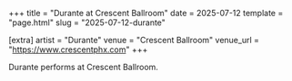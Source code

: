 +++
title = "Durante at Crescent Ballroom"
date = 2025-07-12
template = "page.html"
slug = "2025-07-12-durante"

[extra]
artist = "Durante"
venue = "Crescent Ballroom"
venue_url = "https://www.crescentphx.com"
+++

Durante performs at Crescent Ballroom.
